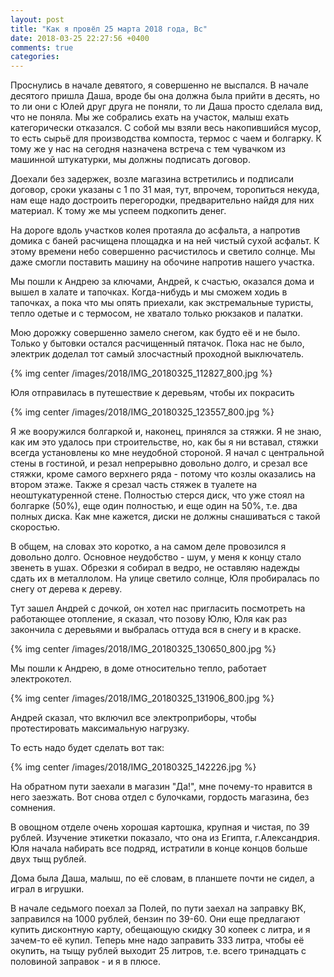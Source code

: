 ```yaml
---
layout: post
title: "Как я провёл 25 марта 2018 года, Вс"
date: 2018-03-25 22:27:56 +0400
comments: true
categories: 
---
```

Проснулись в начале девятого, я совершенно не выспался. В начале десятого пришла Даша, вроде бы она должна была прийти в десять, но то ли они с Юлей друг друга не поняли, то ли Даша просто сделала вид, что не поняла. Мы же собрались ехать на участок, малыш ехать категорически отказался. С собой мы взяли весь накопившийся мусор, то есть сырьё для производства компоста, термос с чаем и болгарку. К тому же у нас на сегодня назначена встреча с тем чувачком из машинной штукатурки, мы должны подписать договор.

Доехали без задержек, возле магазина встретились и подписали договор, сроки указаны с 1 по 31 мая, тут, впрочем, торопиться некуда, нам еще надо достроить перегородки, предварительно найдя для них материал. К тому же мы успеем подкопить денег.

На дороге вдоль участков колея протаяла до асфальта, а напротив домика с баней расчищена площадка и на ней чистый сухой асфальт. К этому времени небо совершенно расчистилось и светило солнце. Мы даже смогли поставить машину на обочине напротив нашего участка.

Мы пошли к Андрею за ключами, Андрей, к счастью, оказался дома и вышел в халате и тапочках. Когда-нибудь и мы сможем ходиь в тапочках, а пока что мы опять приехали, как экстремальные туристы, тепло одетые и с термосом, не хватало только рюкзаков и палатки.

Мою дорожку совершенно замело снегом, как будто её и не было. Только у бытовки остался расчищенный пятачок. Пока нас не было, электрик доделал тот самый злосчастный проходной выключатель.

{% img center /images/2018/IMG_20180325_112827_800.jpg %}

Юля отправилась в путешествие к деревьям, чтобы их покрасить

{% img center /images/2018/IMG_20180325_123557_800.jpg %}

Я же вооружился болгаркой и, наконец, принялся за стяжки. Я не знаю, как им это удалось при строительстве, но, как бы я ни вставал, стяжки всегда установлены ко мне неудобной стороной. Я начал с центральной стены в гостиной, и резал непрерывно довольно долго, и срезал все стяжки, кроме самого верхнего ряда - потому что козлы оказались на втором этаже. Также я срезал часть стяжек в туалете на неоштукатуренной стене. Полностью стерся диск, что уже стоял на болгарке (50%), еще один полностью, и еще один на 50%, т.е. два полных диска. Как мне кажется, диски не должны снашиваться с такой скоростью. 

В общем, на словах это коротко, а на самом деле провозился я довольно долго. Основное неудобство - шум, у меня к концу стало звенеть в ушах. Обрезки я собирал в ведро, не оставляю надежды сдать их в металлолом. На улице светило солнце, Юля пробиралась по снегу от дерева к дереву.

Тут зашел Андрей с дочкой, он хотел нас пригласить посмотреть на работающее отопление, я сказал, что позову Юлю, Юля как раз закончила с деревьями и выбралась оттуда вся в снегу и в краске.

{% img center /images/2018/IMG_20180325_130650_800.jpg %}

Мы пошли к Андрею, в доме относительно тепло, работает электрокотел.

{% img center /images/2018/IMG_20180325_131906_800.jpg %}

Андрей сказал, что включил все электроприборы, чтобы протестировать максимальную нагрузку.


То есть надо будет сделать вот так:

{% img center /images/2018/IMG_20180325_142226.jpg %}

На обратном пути заехали в магазин "Да!", мне почему-то нравится в него заезжать. Вот снова отдел с булочками, гордость магазина, без сомнения.

В овощном отделе очень хорошая картошка, крупная и чистая, по 39 рублей. Изучение этикетки показало, что она из Египта, г.Александрия. Юля начала набирать все подряд, истратили в конце концов больше двух тыщ рублей.

Дома была Даша, малыш, по её словам, в планшете почти не сидел, а играл в игрушки. 

В начале седьмого поехал за Полей, по пути заехал на заправку ВК, заправился на 1000 рублей, бензин по 39-60. Они еще предлагают купить дисконтную карту, обещающую скидку 30 копеек с литра, и я зачем-то её купил. Теперь мне надо заправить 333 литра, чтобы её окупить, на тыщу рублей выходит 25 литров, т.е. всего тринадцать с половиной заправок - и я в плюсе.

 